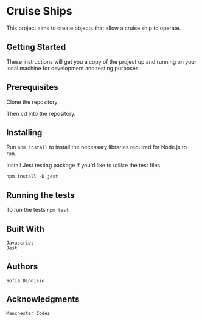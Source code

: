 # Cruise Ships

This project aims to create objects that allow a cruise ship to operate.

## Getting Started

These instructions will get you a copy of the project up and running on your local machine for development and testing    purposes.

## Prerequisites

Clone the repository

Then cd into the repository.

## Installing

Run `npm install` to install the necessary libraries required for Node.js to run.

Install Jest testing package if you'd like to utilize the test files

`npm install -D jest`


## Running the tests

To run the tests `npm test`

## Built With

    Javascript
    Jest

## Authors

    Sofia Dionisio

## Acknowledgments

    Manchester Codes 